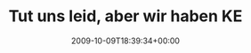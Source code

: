 ---
retweeted: false
source: <a href="http://twitter.com" rel="nofollow">Twitter Web Client</a>
entities:
  hashtags:
  - text: subway
    indices:
    - '48'
    - '55'
  - text: lf2009
    indices:
    - '56'
    - '63'
  symbols: []
  user_mentions: []
  urls: []
display_text_range:
- '0'
- '63'
favorite_count: '0'
id_str: '4741430192'
truncated: false
retweet_count: '0'
id: '4741430192'
created_at: Fri Oct 09 18:39:34 +0000 2009
favorited: false
full_text: 'Tut uns leid, aber wir haben KEIN Brot mehr...1 #subway #lf2009'
lang: de
tags:
- subway
- lf2009
- pesos:twitter
date: '2009-10-09T18:39:34+00:00'
src: https://twitter.com/bascht/status/4741430192
original_url: https://twitter.com/bascht/status/4741430192
type: twitter_tweet
text: 'Tut uns leid, aber wir haben KEIN Brot mehr...1 #subway #lf2009'
title: Tut uns leid, aber wir haben KE

---